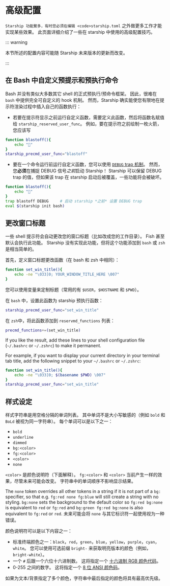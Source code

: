 # 高级配置

`Starship 功能繁多，有时您必须在编辑 <code>starship.toml` 之外做更多工作才能实现某些效果。 此页面详细介绍了一些在 starship 中使用的高级配置技巧。

::: warning

本节所述的配置内容可能随 Starship 未来版本的更新而改变。

:::

## 在 Bash 中自定义预提示和预执行命令

Bash 并没有类似大多数其它 shell 的正式预执行/预命令框架。 因此，很难在 `bash` 中提供完全可自定义的 hook 机制。 然而，Starship 确实能使您有限地在提示符渲染过程中插入自己的函数执行：

- 若要在提示符显示之前运行自定义函数，需要定义此函数，然后将函数名赋值给 `starship_reserved_user_func`。 例如，要在提示符之前绘制一枚火箭，您应该写

```bash
function blastoff(){
    echo "🚀"
}
starship_precmd_user_func="blastoff"
```

- 要在一个命令运行前运行自定义函数，您可以使用 [`DEBUG` trap 机制](https://jichu4n.com/posts/debug-trap-and-prompt_command-in-bash/)。 然而，您**必须**在捕捉 DEBUG 信号*之前*启动 Starship！ Starship 可以保留 DEBUG trap 的值，但如果该 trap 在 starship 启动后被覆盖，一些功能将会被破坏。

```bash
function blastoff(){
    echo "🚀"
}
trap blastoff DEBUG     # 启动 starship *之前* 设置 DEBUG trap
eval $(starship init bash)
```

## 更改窗口标题

一些 shell 提示符会自动更改您的窗口标题（比如改成您的工作目录）。 Fish 甚至默认会执行此功能。 Starship 没有实现此功能，但将这个功能添加到 `bash` 或 `zsh` 是相当简单的。

首先，定义窗口标题更改函数（在 bash 和 zsh 中相同）：

```bash
function set_win_title(){
    echo -ne "\033]0; YOUR_WINDOW_TITLE_HERE \007"
}
```

您可以使用变量来定制标题（常用的有 `$USER`，`$HOSTNAME` 和 `$PWD`）。

在 `bash` 中，设置此函数为 starship 预执行函数：

```bash
starship_precmd_user_func="set_win_title"
```

在 `zsh`中，将此函数添加到 `reservmd_functions` 列表：

```bash
precmd_functions+=(set_win_title)
```

If you like the result, add these lines to your shell configuration file (`~/.bashrc` or `~/.zshrc`) to make it permanent.

For example, if you want to display your current directory in your terminal tab title, add the following snippet to your `~/.bashrc` or `~/.zshrc`:

```bash
function set_win_title(){
    echo -ne "\033]0; $(basename $PWD) \007"
}
starship_precmd_user_func="set_win_title"
```

## 样式设定

样式字符串是用空格分隔的单词列表。 其中单词不是大小写敏感的（例如 `bold` 和 `BoLd` 被视为同一字符串）。 每个单词可以是以下之一：

  - `bold`
  - `underline`
  - `dimmed`
  - `bg:<color>`
  - `fg:<color>`
  - `<color>`
  - `none`

`<color>` 是颜色说明符（下面解释）。 `fg:<color>` 和 `<color>` 当前产生一样的效果，尽管未来可能会改变。 字符串中的单词顺序不影响显示结果。

The `none` token overrides all other tokens in a string if it is not part of a `bg:` specifier, so that e.g. `fg:red none fg:blue` will still create a string with no styling. `bg:none`  sets the background to the default color so `fg:red bg:none` is equivalent to `red` or `fg:red` and `bg:green fg:red bg:none` is also equivalent to `fg:red` or `red`. 未来可能会将 `none` 与其它标识符一起使用视为一种错误。

颜色说明符可以是以下内容之一：

 - 标准终端颜色之一：`black`，`red`，`green`，`blue`，`yellow`，`purple`，`cyan`，`white`。 您可以使用可选前缀 `bright-` 来获取明亮版本的颜色（例如，`bright-white`）。
 - 一个 `#` 后跟一个六位十六进制数。 这将指定一个 [十六进制 RGB 颜色代码](https://www.w3schools.com/colors/colors_hexadecimal.asp)。
 - 0-255 之间的数字。 这将指定一个 [8 位 ANSI 颜色码](https://i.stack.imgur.com/KTSQa.png)。

如果为文本/背景指定了多个颜色，字符串中最后指定的颜色将具有最高优先级。
